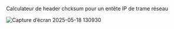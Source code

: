 Calculateur de header chcksum pour un entête IP de trame réseau 

![Capture d’écran 2025-05-18 130930](https://github.com/user-attachments/assets/b8951d64-8a44-4bf9-a901-a8f0a27f3c65)
